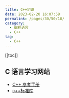 ```yaml
---
title: C++初识
date: 2023-02-20 16:07:58
permalink: /pages/30/50/10/
category: 
  - 编程语言
  - C++
tag: 
  - C++
---
```


<!-- more -->

[[toc]]

## C 语言学习网站

- [C++ 参考手册](https://zh.cppreference.com/w/%E9%A6%96%E9%A1%B5)
- [c++标准库](https://cplusplus.com/)
